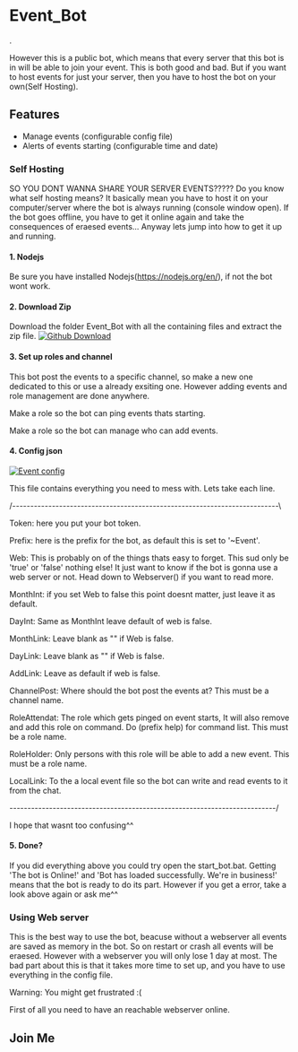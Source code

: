 # Event_Bot
.

However this is a public bot, which means that every server that this bot is in will be able to join your event. This is both good and bad. But if you want to host events for just your server, then you have to host the bot on your own(Self Hosting).

## Features
- Manage events (configurable config file)
- Alerts of events starting (configurable time and date)

### Self Hosting

SO YOU DONT WANNA SHARE YOUR SERVER EVENTS?????
Do you know what self hosting means? It basically mean you have to host it on your computer/server where the bot is always running (console window open). If the bot goes offline, you have to get it online again and take the 
consequences of eraesed events... Anyway lets jump into how to get it up and running.


#### 1. Nodejs
Be sure you have installed Nodejs(https://nodejs.org/en/), if not the bot wont work.


#### 2. Download Zip
Download the folder Event_Bot with all the containing files and extract the zip file.
<img>[![Github Download](https://wad0.000webhostapp.com/images/Event_bot/Github_download.PNG)](https://wad0.000webhostapp.com/images/Event_bot/Github_download.PNG)


#### 3. Set up roles and channel
This bot post the events to a specific channel, so make a new one dedicated to this or use a already exsiting one. However adding events and role management are done anywhere. 


Make a role so the bot can ping events thats starting.

Make a role so the bot can manage who can add events.


#### 4. Config json
<img>[![Event config](https://wad0.000webhostapp.com/images/Event_bot/Event_config.PNG)](https://wad0.000webhostapp.com/images/Event_bot/Event_config.PNG)

This file contains everything you need to mess with. Lets take each line.

/--------------------------------------------------------------------------\



Token: here you put your bot token.

Prefix: here is the prefix for the bot, as default this is set to '~Event'.

Web: This is probably on of the things thats easy to forget. This sud only be 'true' or 'false' nothing else! It just want to know if the bot is gonna use a web server or not. Head down to Webserver() if you want to read more.

MonthInt: if you set Web to false this point doesnt matter, just leave it as default.

DayInt: Same as MonthInt leave default of web is false.

MonthLink: Leave blank as "" if Web is false.

DayLink: Leave blank as "" if Web is false.

AddLink: Leave as default if web is false.

ChannelPost: Where should the bot post the events at? This must be a channel name.

RoleAttendat: The role which gets pinged on event starts, It will also remove and add this role on command. Do (prefix help) for command list. This must be a role name.

RoleHolder: Only persons with this role will be able to add a new event. This must be a role name.

LocalLink: To the a local event file so the bot can write and read events to it from the chat.

\--------------------------------------------------------------------------/

I hope that wasnt too confusing^^


#### 5. Done?
If you did everything above you could try open the start_bot.bat. Getting 'The bot is Online!' and 'Bot has loaded successfully. We\'re in business!' means that the bot is ready to do its part. However if you get a error, take a look above again or ask me^^


### Using Web server
This is the best way to use the bot, beacuse without a webserver all events are saved as memory in the bot. So on restart or crash all events will be eraesed. However with a webserver you will only lose 1 day at most. The bad part about this is that it takes more time to set up, and you have to use everything in the config file. 

Warning: You might get frustrated :(

First of all you need to have an reachable webserver online. 

## Join Me

